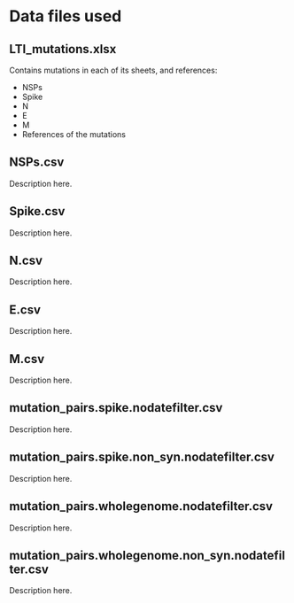 # Data files used

## LTI_mutations.xlsx
Contains mutations in each of its sheets, and references:
- NSPs
- Spike
- N
- E
- M
- References of the mutations

## NSPs.csv
Description here.

## Spike.csv
Description here.

## N.csv
Description here.

## E.csv
Description here.

## M.csv
Description here.

## mutation_pairs.spike.nodatefilter.csv
Description here.

## mutation_pairs.spike.non_syn.nodatefilter.csv
Description here.

## mutation_pairs.wholegenome.nodatefilter.csv
Description here.

## mutation_pairs.wholegenome.non_syn.nodatefilter.csv
Description here.
